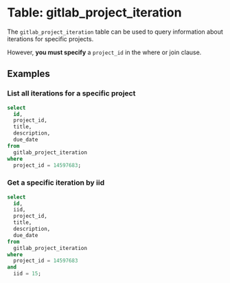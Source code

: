 # Table: gitlab_project_iteration

The `gitlab_project_iteration` table can be used to query information about iterations for specific projects.

However, **you must specify** a `project_id` in the where or join clause.

## Examples

### List all iterations for a specific project

```sql
select
  id,
  project_id,
  title,
  description,
  due_date
from
  gitlab_project_iteration
where
  project_id = 14597683;
```

### Get a specific iteration by iid

```sql
select
  id,
  iid,
  project_id,
  title,
  description,
  due_date
from
  gitlab_project_iteration
where
  project_id = 14597683
and
  iid = 15;
```
